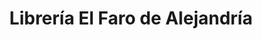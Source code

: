 ---
title: "Librería El Faro de Alejandría"
url: /azul/libreria-el-faro-de-alejandria/
shop: Bücher
---